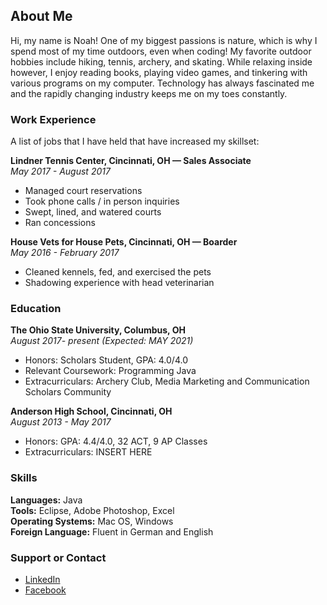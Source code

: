 ## About Me

Hi, my name is Noah! One of my biggest passions is nature, which is why I spend most of my time outdoors, even when coding! My favorite outdoor hobbies include hiking, tennis, archery, and skating. While relaxing inside however, I enjoy reading books, playing video games, and tinkering with various programs on my computer. Technology has always fascinated me and the rapidly changing industry keeps me on my toes constantly.     



### Work Experience

A list of jobs that I have held that have increased my skillset:

**Lindner Tennis Center, Cincinnati, OH — Sales Associate** <br>
_May 2017 - August 2017_ <br>
- Managed court reservations
- Took phone calls / in person inquiries
- Swept, lined, and watered courts	
- Ran concessions


**House Vets for House Pets, Cincinnati, OH — Boarder** <br>
_May 2016 - February 2017_ <br>
- Cleaned kennels, fed, and exercised the pets
- Shadowing experience with head veterinarian



### Education

**The Ohio State University, Columbus, OH** <br>
_August 2017- present (Expected: MAY 2021)_ <br>
- Honors: Scholars Student, GPA: 4.0/4.0 <br>
- Relevant Coursework: Programming Java <br>
- Extracurriculars: Archery Club, Media Marketing and Communication Scholars Community <br>


**Anderson High School, Cincinnati, OH** <br>
_August 2013 - May 2017_ <br>
- Honors: GPA: 4.4/4.0, 32 ACT,  9 AP Classes <br> 
- Extracurriculars: INSERT HERE <br>



### Skills
**Languages:** Java <br>
**Tools:** Eclipse, Adobe Photoshop, Excel <br>
**Operating Systems:** Mac OS, Windows <br>
**Foreign Language:** Fluent in German and English <br>



### Support or Contact

- <a href="https://www.linkedin.com/in/noah-loepke-58456714a/">LinkedIn</a>
- <a href="http://www.facebook.com/noahloepke">Facebook</a>
